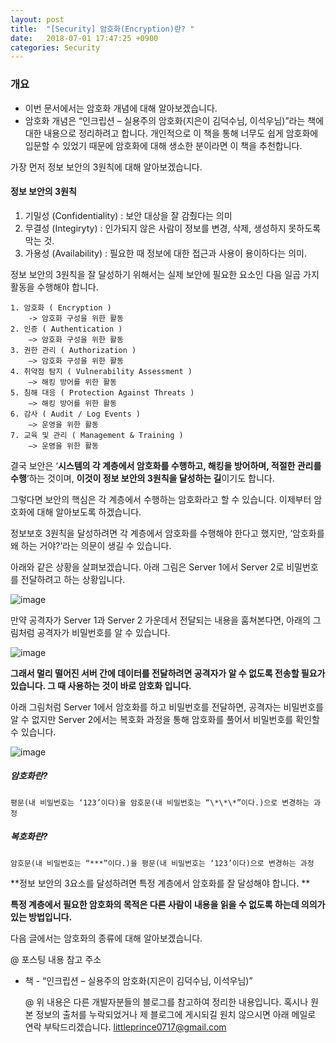 ```yaml
---
layout: post
title:  "[Security] 암호화(Encryption)란? "
date:   2018-07-01 17:47:25 +0900
categories: Security
---
```


### 개요
  - 이번 문서에서는 암호화 개념에 대해 알아보겠습니다.
  - 암호화 개념은 “인크립션 – 실용주의 암호화(지은이 김덕수님, 이석우님)”라는 책에 대한 내용으로 정리하려고 합니다. 개인적으로 이 책을 통해 너무도 쉽게 암호화에 입문할 수 있었기 때문에 암호화에 대해 생소한 분이라면 이 책을 추천합니다. 



가장 먼저 정보 보안의 3원칙에 대해 알아보겠습니다.

#### 정보 보안의 3원칙

1. 기밀성 (Confidentiality)  : 보안 대상을 잘 감췄다는 의미 
2. 무결성 (Integiryty) : 인가되지 않은 사람이 정보를 변경, 삭제, 생성하지 못하도록 막는 것.
3. 가용성 (Availability) : 필요한 때 정보에 대한 접근과 사용이 용이하다는 의미.



정보 보안의 3원칙을 잘 달성하기 위해서는 실제 보안에 필요한 요소인 다음 일곱 가지 활동을 수행해야 합니다. 

````
1. 암호화 ( Encryption )
	-> 암호화 구성을 위한 활동
2. 인증 ( Authentication )                                   
	–> 암호화 구성을 위한 활동
3. 권한 관리 ( Authorization )                            
	–> 암호화 구성을 위한 활동
4. 취약점 탐지 ( Vulnerability Assessment )    
	–> 해킹 방어를 위한 활동
5. 침해 대응 ( Protection Against Threats )     
	–> 해킹 방어를 위한 활동
6. 감사 ( Audit / Log Events )                             
	–> 운영을 위한 활동
7. 교육 및 관리 ( Management & Training )     
	–> 운영을 위한 활동
````



결국 보안은 ‘**시스템의 각 계층에서 암호화를 수행하고, 해킹을 방어하며, 적절한 관리를 수행**‘하는 것이며, **이것이 정보 보안의 3원칙을 달성하는 길**이기도 합니다. 



그렇다면 보안의 핵심은 각 계층에서 수행하는 암호화라고 할 수 있습니다. 이제부터 암호화에 대해 알아보도록 하겠습니다. 

정보보호 3원칙을 달성하려면 각 계층에서 암호화를 수행해야 한다고 했지만,  ‘암호화를 왜 하는 거야?’라는 의문이 생길 수 있습니다. 



아래와 같은 상황을 살펴보겠습니다. 아래 그림은 Server 1에서 Server 2로 비밀번호를 전달하려고 하는 상황입니다. 

![image](https://user-images.githubusercontent.com/12456375/42135264-905cbc7a-7d83-11e8-96d3-965fb042d708.png)



만약 공격자가 Server 1과 Server 2 가운데서 전달되는 내용을 훔쳐본다면, 아래의 그림처럼 공격자가 비밀번호를 알 수 있습니다.



![image](https://user-images.githubusercontent.com/12456375/42135267-9564d1d0-7d83-11e8-8279-af7382904cd0.png)

**그래서 멀리 떨어진 서버 간에 데이터를 전달하려면 공격자가 알 수 없도록 전송할 필요가 있습니다. 그 때 사용하는 것이 바로 암호화 입니다.** 



아래 그림처럼 Server 1에서 암호화를 하고 비밀번호를 전달하면, 공격자는 비밀번호를 알 수 없지만 Server 2에서는 복호화 과정을 통해 암호화를 풀어서 비밀번호를 확인할 수 있습니다. 

![image](https://user-images.githubusercontent.com/12456375/42135268-984022ce-7d83-11e8-8303-cf0decadd021.png)

##### 암호화란?

````
평문(내 비밀번호는 ‘123’이다)을 암호문(내 비밀번호는 “\*\*\*”이다.)으로 변경하는 과정
````

##### 복호화란?

````
암호문(내 비밀번호는 “***”이다.)을 평문(내 비밀번호는 ‘123’이다)으로 변경하는 과정
````



**정보 보안의 3요소를 달성하려면 특정 계층에서 암호화를 잘 달성해야 합니다. **

**특정 계층에서 필요한 암호화의 목적은 다른 사람이 내용을 읽을 수 없도록 하는데 의의가 있는 방법입니다.**





다음 글에서는 암호화의 종류에 대해 알아보겠습니다.



  @ 포스팅 내용 참고 주소

* 책 - “인크립션 – 실용주의 암호화(지은이 김덕수님, 이석우님)”


  @ 위 내용은 다른 개발자분들의 블로그를 참고하여 정리한 내용입니다. 
  혹시나 원본 정보의 출처를 누락되었거나 제 블로그에 게시되길 원치 않으시면 아래 메일로 연락 부탁드리겠습니다.
  littleprince0717@gmail.com 